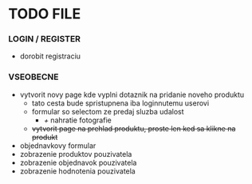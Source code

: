 # TODO FILE

### LOGIN / REGISTER 

- dorobit registraciu

### VSEOBECNE

- vytvorit novy page kde vyplni dotaznik na pridanie noveho produktu
  - tato cesta bude spristupnena iba loginnutemu userovi
  - formular so selectom ze predaj sluzba udalost
    - *+* nahratie fotografie
  - ~~vytvorit page na prehlad produktu, proste len ked sa klikne na produkt~~
- objednavkovy formular
- zobrazenie produktov pouzivatela
- zobrazenie objednavok pouzivatela
- zobrazenie hodnotenia pouzivatela